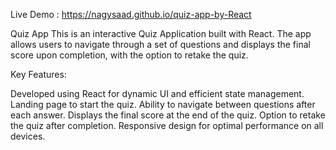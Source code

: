 Live Demo : https://nagysaad.github.io/quiz-app-by-React

Quiz App
This is an interactive Quiz Application built with React. The app allows users to navigate through a set of questions and displays the final score upon completion, with the option to retake the quiz.

Key Features:

Developed using React for dynamic UI and efficient state management.
Landing page to start the quiz.
Ability to navigate between questions after each answer.
Displays the final score at the end of the quiz.
Option to retake the quiz after completion.
Responsive design for optimal performance on all devices.

